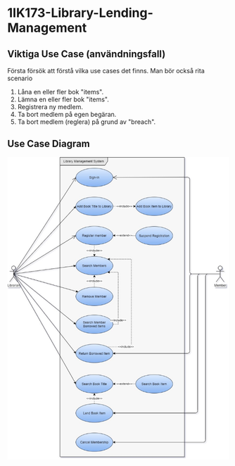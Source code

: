 # 1IK173-Library-Lending-Management
## Viktiga Use Case (användningsfall) 
Första försök att förstå vilka use cases det finns.
Man bör också rita scenario
1. Låna en eller fler bok "items".
1. Lämna en eller fler bok "items".
1. Registrera ny medlem.
1. Ta bort medlem på egen begäran.
1. Ta bort medlem (reglera) på grund av "breach".

## Use Case Diagram
![GitHub Logo](.documentation/UseCases.jpg)
